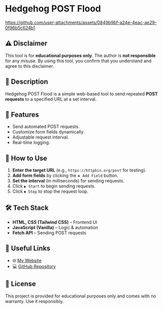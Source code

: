 # Hedgehog POST Flood



https://github.com/user-attachments/assets/0849b9bf-a24e-4eac-ae29-0f96b5c624b1



## ⚠️ Disclaimer
This tool is for **educational purposes only**. The author is **not responsible** for any misuse.
By using this tool, you confirm that you understand and agree to this disclaimer.

## 📌 Description
Hedgehog POST Flood is a simple web-based tool to send repeated **POST requests** to a specified URL at a set interval.

## 🚀 Features
- Send automated POST requests.
- Customize form fields dynamically.
- Adjustable request interval.
- Real-time logging.

## 🔧 How to Use
1. **Enter the target URL** (e.g., `https://httpbin.org/post` for testing).
2. **Add form fields** by clicking the `➕ Add Field` button.
3. **Set the interval** (in milliseconds) for sending requests.
4. Click `▶ Start` to begin sending requests.
5. Click `⏹ Stop` to stop the request loop.

## 🛠 Tech Stack
- **HTML, CSS (Tailwind CSS)** – Frontend UI
- **JavaScript (Vanilla)** – Logic & automation
- **Fetch API** – Sending POST requests

## 🔗 Useful Links
- 🌐 [My Website](https://maxisandoval.dev.ar/)
- 💻 [GitHub Repository](https://github.com/maxisandoval)

## 📜 License
This project is provided for educational purposes only and comes with no warranty. Use it responsibly.
